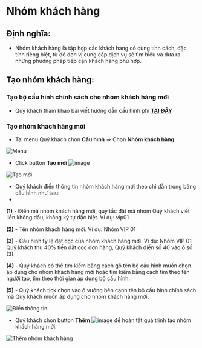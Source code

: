# Nhóm khách hàng

## Định nghĩa:
- Nhóm khách hàng là tập hợp các khách hàng có cùng tính cách, đặc tính riêng biệt, từ đó đơn vị cung cấp dịch vụ sẽ tìm hiểu và đưa ra những phương pháp tiếp cận khách hàng phù hợp.

## Tạo nhóm khách hàng:
### Tạo bộ cấu hình chính sách cho nhóm khách hàng mới
- Quý khách tham khảo bài viết hướng dẫn cấu hình phí [**TẠI ĐÂY**](https://hd.gobiz.vn/m2/order-management-don-vi-cung-cap-dich-vu-order/cai-dat-ban-dau/setupfee)

### Tạo nhóm khách hàng mới
- Tại menu Quý khách chọn **Cấu hình** => Chọn **Nhóm khách hàng**

![Menu](https://user-images.githubusercontent.com/73226975/160045241-2e3ff90b-221b-419c-bfbf-59152f66e170.png)

- Click button **Tạo mới** ![image](https://user-images.githubusercontent.com/73226975/160045602-c11ddf79-ebb2-44f0-9a44-6206cc745a8c.png)

![Tạo mới](https://user-images.githubusercontent.com/73226975/160045448-eea7ce78-3756-4144-af4a-02092a9550a4.png)

- Quý khách điền thông tin nhóm khách hàng mới theo chỉ dẫn trong bảng cấu hình như sau:
- 
**(1)** - Điền mã nhóm khách hàng mới, quy tắc đặt mã nhóm Quý khách viết liền không dấu, không ký tự đặc biệt. 
Ví dụ: vip01

**(2)** - Tên nhóm khách hàng mới.
Ví dụ: Nhóm VIP 01

**(3)** - Cấu hình tỷ lệ đặt cọc của nhóm khách hàng mới.
Ví dụ: Nhóm VIP 01 Quý khách thu 40% tiền đặt cọc đơn hàng, Quý khách điền số 40 vào ô số (3)

**(4)** - Quý khách có thể tìm kiếm bằng cách gõ tên bộ cấu hình muốn chọn áp dụng cho nhóm khách hàng mới hoặc tìm kiếm bằng cách tìm theo tên người tạo, tìm theo thời gian áp dụng bộ cấu hình.

**(5)** - Quý khách tick chọn vào ô vuông bên cạnh tên bộ cấu hình chính sách mà Quý khách muốn áp dụng cho nhóm khách hàng mới.

![Điền thông tin](https://user-images.githubusercontent.com/73226975/160045981-7f5d1a5c-af65-4aed-9bbe-b250896dbd9b.png)

- Quý khách chọn button **Thêm** ![image](https://user-images.githubusercontent.com/73226975/160047326-05e31b67-1661-4f95-8544-d1b7dd590742.png) để hoàn tất quá trình tạo nhóm khách hàng mới.

![Thêm nhóm khách hàng](https://user-images.githubusercontent.com/73226975/160047195-b6b0d8c1-a688-4024-983e-0b7214b61d95.png)
